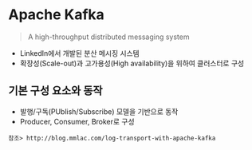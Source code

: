 # Apache Kafka
> A high-throughput distributed messaging system

* LinkedIn에서 개발된 분산 메시징 시스템 
* 확장성(Scale-out)과 고가용성(High availability)을 위하여 클러스터로 구성

## 기본 구성 요소와 동작 

* 발행/구독(PUblish/Subscribe) 모델을 기반으로 동작
* Producer, Consumer, Broker로 구성

`참조> http://blog.mmlac.com/log-transport-with-apache-kafka`
